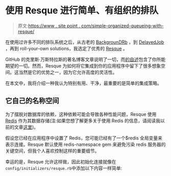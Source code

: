 # 使用 Resque 进行简单、有组织的排队

> 原文:[https://www . site point . com/simple-organized-queueing-with-resque/](https://www.sitepoint.com/simple-organized-queueing-with-resque/)

在使用过许多不同的排队系统之后，从古老的 [BackgrounDRb](http://backgroundrb.rubyforge.org/) ，到 [DelayedJob](https://github.com/tobi/delayed_job) ，再到 roll-your-own solutions，我选定了优秀的 [Resque](https://github.com/defunkt/resque) 。

GitHub 的克里斯·万斯特拉斯的著名博客文章说明了一切，而[的自述](https://github.com/defunkt/resque/blob/master/README.markdown)包含了你所能期望的一切。然而，Resque 为如何将它集成到你的应用程序中留下了很多想象空间。这当然是它的优势之一，因为它允许高度的灵活性。

在本文中，我将介绍一种我认为特别有用、干净，最重要的是简单的集成策略。

## 它自己的名称空间

为了摆脱对数据库的依赖，这种依赖可能会导致各种性能问题，Resque 使用 [Redis](http://redis.io) 作为其数据存储(注:如果您想了解更多关于使用 Redis 的信息，请阅读我以前的文章[这里](https://www.sitepoint.com/introduction-to-using-redis-with-rails/))。

假设您已经在应用程序中设置了 Redis，您可能已经有了一个$redis 全局变量来表示连接。Resque 默认使用 redis-namespace gem 来避免污染 redis 服务器的关键空间，但我个人喜欢控制这样的重要细节。

幸运的是，Resque 允许这样做，因此初始化连接就像在`config/initializers/resque.rb`中添加以下内容一样简单: